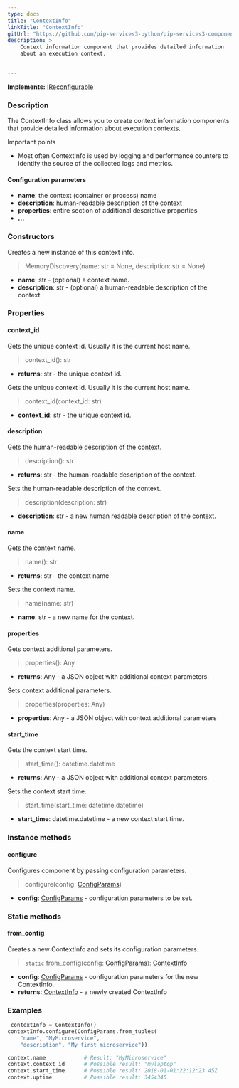```yaml
---
type: docs
title: "ContextInfo"
linkTitle: "ContextInfo"
gitUrl: "https://github.com/pip-services3-python/pip-services3-components-python"
description: >
    Context information component that provides detailed information
    about an execution context.

   
---
```


**Implements:** [IReconfigurable](../../../commons/config/ireconfigurable)

### Description

The ContextInfo class allows you to create context information components that provide detailed information about execution contexts.

Important points

- Most often ContextInfo is used by logging and performance counters to identify the source of the collected logs and metrics.


#### Configuration parameters

- **name**: the context (container or process) name
- **description**: human-readable description of the context
- **properties**: entire section of additional descriptive properties
- **...**

### Constructors
Creates a new instance of this context info.

> MemoryDiscovery(name: str = None, description: str = None)

- **name**: str - (optional) a context name.
- **description**: str - (optional) a human-readable description of the context.


### Properties

#### context_id
Gets the unique context id. Usually it is the current host name.

> context_id(): str

- **returns**: str - the unique context id.

Gets the unique context id. Usually it is the current host name.

> context_id(context_id: str)

- **context_id**: str - the unique context id.

#### description
Gets the human-readable description of the context.

> description(): str

- **returns**: str - the human-readable description of the context.

Sets the human-readable description of the context.

> description(description: str)

- **description**: str - a new human readable description of the context.

#### name
Gets the context name.

> name(): str

- **returns**: str - the context name

Sets the context name.

> name(name: str)

- **name**: str - a new name for the context.

#### properties
Gets context additional parameters.

> properties(): Any

- **returns**: Any - a JSON object with additional context parameters.

Sets context additional parameters.

> properties(properties: Any)

- **properties**: Any - a JSON object with context additional parameters


#### start_time
Gets the context start time.

> start_time(): datetime.datetime

- **returns**: Any - a JSON object with additional context parameters.

Sets the context start time.

> start_time(start_time: datetime.datetime)

- **start_time**: datetime.datetime - a new context start time.


### Instance methods

#### configure
Configures component by passing configuration parameters.

> configure(config: [ConfigParams](../../../commons/config/config_params))

- **config**: [ConfigParams](../../../commons/config/config_params) - configuration parameters to be set.

### Static methods

#### from_config
Creates a new ContextInfo and sets its configuration parameters.

>  `static` from_config(config: [ConfigParams](../../../commons/config/config_params)): [ContextInfo]()

- **config**: [ConfigParams](../../../commons/config/config_params) - configuration parameters for the new ContextInfo.
- **returns**: [ContextInfo]() - a newly created ContextInfo

### Examples

```python
 contextInfo = ContextInfo()
contextInfo.configure(ConfigParams.from_tuples(
    "name", "MyMicroservice",
    "description", "My first microservice"))

context.name			# Result: "MyMicroservice"
context.context_id		# Possible result: "mylaptop"
context.start_time		# Possible result: 2018-01-01:22:12:23.45Z
context.uptime			# Possible result: 3454345
```
